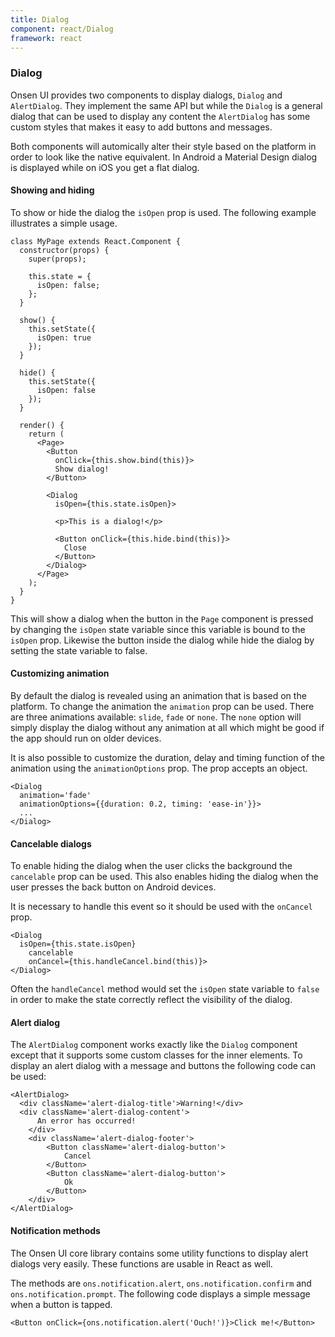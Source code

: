 ```yaml
---
title: Dialog
component: react/Dialog
framework: react
---
```


### Dialog

Onsen UI provides two components to display dialogs, `Dialog` and `AlertDialog`. They implement the same API but while the `Dialog` is a general dialog that can be used to display any content the `AlertDialog` has some custom styles that makes it easy to add buttons and messages.

Both components will automically alter their style based on the platform in order to look like the native equivalent. In Android a Material Design dialog is displayed while on iOS you get a flat dialog.

#### Showing and hiding

To show or hide the dialog the `isOpen` prop is used. The following example illustrates a simple usage.

```
class MyPage extends React.Component {
  constructor(props) {
    super(props);

    this.state = {
      isOpen: false;
    };
  }

  show() {
    this.setState({
      isOpen: true
    });
  }

  hide() {
    this.setState({
      isOpen: false
    });
  }

  render() {
    return (
      <Page>
        <Button
          onClick={this.show.bind(this)}>
          Show dialog!
        </Button>

        <Dialog
          isOpen={this.state.isOpen}>

          <p>This is a dialog!</p>

          <Button onClick={this.hide.bind(this)}>
            Close
          </Button>
        </Dialog>
      </Page>
    );
  }
}
```

This will show a dialog when the button in the `Page` component is pressed by changing the `isOpen` state variable since this variable is bound to the `isOpen` prop. Likewise the button inside the dialog while hide the dialog by setting the state variable to false.

#### Customizing animation

By default the dialog is revealed using an animation that is based on the platform. To change the animation the `animation` prop can be used. There are three animations available: `slide`, `fade` or `none`. The `none` option will simply display the dialog without any animation at all which might be good if the app should run on older devices.

It is also possible to customize the duration, delay and timing function of the animation using the `animationOptions` prop. The prop accepts an object.

```
<Dialog
  animation='fade'
  animationOptions={{duration: 0.2, timing: 'ease-in'}}>
  ...
</Dialog>
```

#### Cancelable dialogs

To enable hiding the dialog when the user clicks the background the `cancelable` prop can be used. This also enables hiding the dialog when the user presses the back button on Android devices.

It is necessary to handle this event so it should be used with the `onCancel` prop.

```
<Dialog
  isOpen={this.state.isOpen}
	cancelable
	onCancel={this.handleCancel.bind(this)}>
</Dialog>
```

Often the `handleCancel` method would set the `isOpen` state variable to `false` in order to make the state correctly reflect the visibility of the dialog.

#### Alert dialog

The `AlertDialog` component works exactly like the `Dialog` component except that it supports some custom classes for the inner elements. To display an alert dialog with a message and buttons the following code can be used:

```
<AlertDialog>
  <div className='alert-dialog-title'>Warning!</div>
  <div className='alert-dialog-content'>
	  An error has occurred!
	</div>
	<div className='alert-dialog-footer'>
		<Button className='alert-dialog-button'>
			Cancel
		</Button>
		<Button className='alert-dialog-button'>
			Ok
		</Button>
	</div>
</AlertDialog>
```

#### Notification methods

The Onsen UI core library contains some utility functions to display alert dialogs very easily. These functions are usable in React as well.

The methods are `ons.notification.alert`, `ons.notification.confirm` and `ons.notification.prompt`. The following code displays a simple message when a button is tapped.

```
<Button onClick={ons.notification.alert('Ouch!')}>Click me!</Button>
```

